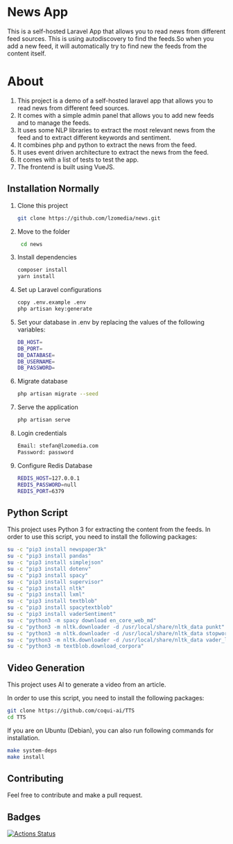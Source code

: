 # News App


This is a self-hosted Laravel App that allows you to read news from different feed sources.
This is using autodiscovery to find the feeds.So when you add a new feed, it will automatically try to find new the feeds from the content itself.


# About

1. This project is a demo of a self-hosted laravel app that allows you to read news from different feed sources.
2. It comes with a simple admin panel that allows you to add new feeds and to manage the feeds.
3. It uses some NLP libraries to extract the most relevant news from the feed and to extract different keywords and sentiment.
4. It combines php and python to extract the news from the feed.
5. It uses event driven architecture to extract the news from the feed.
6. It comes with a list of tests to test the app.
7. The frontend is built using VueJS.

## Installation Normally
1. Clone this project
    ```bash
    git clone https://github.com/lzomedia/news.git
    ```
2. Move to the folder
   ```bash
    cd news
    ```

3. Install dependencies
    ```bash
    composer install
   yarn install    
    ```
4. Set up Laravel configurations
    ```bash
    copy .env.example .env
    php artisan key:generate
    ```

5. Set your database in .env by replacing the values of the following variables:
    ```bash
    DB_HOST=
    DB_PORT=
    DB_DATABASE=
    DB_USERNAME=
    DB_PASSWORD=
    ```

6. Migrate database
    ```bash
    php artisan migrate --seed
    ```

7. Serve the application
    ```bash
    php artisan serve
    ```

8. Login credentials

    ```bash
    Email: stefan@lzomedia.com
    Password: password
    ```
9. Configure Redis Database
    ```bash
    REDIS_HOST=127.0.0.1
    REDIS_PASSWORD=null
    REDIS_PORT=6379
    ```

## Python Script
This project uses Python 3 for extracting the content from the feeds.
In order to use this script, you need to install the following packages:
```bash
su -c "pip3 install newspaper3k"
su -c "pip3 install pandas"
su -c "pip3 install simplejson"
su -c "pip3 install dotenv"
su -c "pip3 install spacy"
su -c "pip3 install supervisor"
su -c "pip3 install nltk"
su -c "pip3 install lxml"
su -c "pip3 install textblob"
su -c "pip3 install spacytextblob"
su -c "pip3 install vaderSentiment"
su -c "python3 -m spacy download en_core_web_md"
su -c "python3 -m nltk.downloader -d /usr/local/share/nltk_data punkt"
su -c "python3 -m nltk.downloader -d /usr/local/share/nltk_data stopwords"
su -c "python3 -m nltk.downloader -d /usr/local/share/nltk_data vader_lexicon"
su -c "python3 -m textblob.download_corpora"
```

## Video Generation

This project uses AI to generate a video from an article.

In order to use this script, you need to install the following packages:

```bash
git clone https://github.com/coqui-ai/TTS
cd TTS
```
If you are on Ubuntu (Debian), you can also run following commands for installation.

```bash
make system-deps 
make install
```




## Contributing
Feel free to contribute and make a pull request.


## Badges
[![Actions Status](https://github.com/lzomedia/news/workflows/Cheks/badge.svg)](https://github.com/lzomedia/actions/actions)

